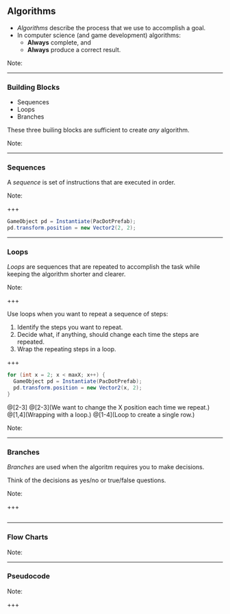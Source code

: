 ## Algorithms

* _Algorithms_ describe the process that we use to accomplish a goal.
* In computer science (and game development) algorithms:
  - **Always** complete, and
  - **Always** produce a correct result.

Note:

---

### Building Blocks

* Sequences
* Loops
* Branches

These three builing blocks are sufficient to create _any_ algorithm.

Note:

---

### Sequences

A _sequence_ is set of instructions that are executed in order.

Note:

+++

```csharp
GameObject pd = Instantiate(PacDotPrefab);
pd.transform.position = new Vector2(2, 2);
```

---

### Loops

_Loops_ are sequences that are repeated to accomplish the task while keeping the algorithm shorter and clearer.

Note:

+++

Use loops when you want to repeat a sequence of steps:
1. Identify the steps you want to repeat.
2. Decide what, if anything, should change each time the steps are repeated.
3. Wrap the repeating steps in a loop.

+++

```csharp
for (int x = 2; x < maxX; x++) {
  GameObject pd = Instantiate(PacDotPrefab);
  pd.transform.position = new Vector2(x, 2);
}
```

@[2-3]
@[2-3](We want to change the X position each time we repeat.)
@[1,4](Wrapping with a loop.)
@[1-4](Loop to create a single row.)

Note:

---

### Branches

_Branches_ are used when the algoritm requires you to make decisions.

Think of the decisions as yes/no or true/false questions.

Note:

+++

```csharp
```

---

### Flow Charts

Note:

---

### Pseudocode

Note:

+++

```csharp
```
